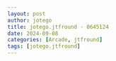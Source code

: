 ```yaml
---
layout: post
author: jotego
title: jotego.jtfround - 0645124
date: 2024-09-08
categories: [Arcade, jtfround]
tags: [jotego.jtfround]
---
```


